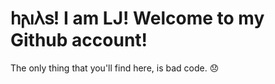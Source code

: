 # 𐌷𐌰𐌹𐌻𐍃! I am LJ! Welcome to my Github account!
The only thing that you'll find here, is bad code. 😞
